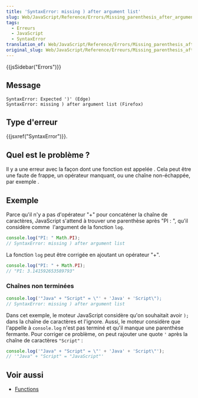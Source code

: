 ```yaml
---
title: 'SyntaxError: missing ) after argument list'
slug: Web/JavaScript/Reference/Errors/Missing_parenthesis_after_argument_list
tags:
  - Erreurs
  - JavaScript
  - SyntaxError
translation_of: Web/JavaScript/Reference/Errors/Missing_parenthesis_after_argument_list
original_slug: Web/JavaScript/Reference/Erreurs/Missing_parenthesis_after_argument_list
---
```

{{jsSidebar("Errors")}}

## Message

    SyntaxError: Expected ')' (Edge)
    SyntaxError: missing ) after argument list (Firefox)

## Type d'erreur

{{jsxref("SyntaxError")}}.

## Quel est le problème ?



Il y a une erreur avec la façon dont une fonction est appelée . Cela peut être une faute de frappe, un opérateur manquant, ou une chaîne non-échappée, par exemple .

## Exemple

Parce qu'il n'y a pas d'opérateur "+" pour concaténer la chaîne de caractères, JavaScript s'attend à trouver une parenthèse après "PI : ", qu'il considère comme  l'argument de la fonction `log`.

```js example-bad
console.log("PI: " Math.PI);
// SyntaxError: missing ) after argument list
```

La fonction `log` peut être corrigée en ajoutant un opérateur "+".

```js example-good
console.log("PI: " + Math.PI);
// "PI: 3.141592653589793"
```

### Chaînes non terminées

```js example-bad
console.log('"Java" + "Script" = \"' + 'Java' + 'Script\");
// SyntaxError: missing ) after argument list
```

Dans cet exemple, le moteur JavaScript considère qu'on souhaitait avoir `);` dans la chaîne de caractères et l'ignore. Aussi, le moteur considère que l'appelle à `console.log` n'est pas terminé et qu'il manque une parenthèse fermante. Pour corriger ce problème, on peut rajouter une quote `'` après la chaîne de caractères `"Script"` :

```js example-good
console.log('"Java" + "Script" = \"' + 'Java' + 'Script\"');
// '"Java" + "Script" = "JavaScript"'
```

## Voir aussi

- [Functions](/fr/docs/Web/JavaScript/Guide/Functions)
